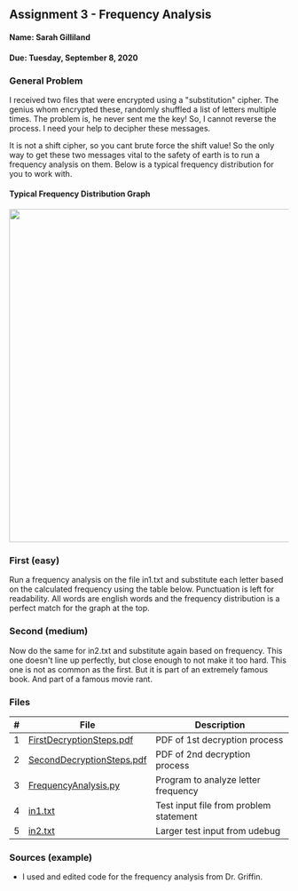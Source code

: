 
## Assignment 3 - Frequency Analysis
#### Name: Sarah Gilliland
#### Due: Tuesday, September 8, 2020

### General Problem
I received two files that were encrypted using a "substitution" cipher. The genius whom encrypted these, randomly shuffled a list of letters multiple times. The problem is, he never sent me the key! So, I cannot reverse the process. I need your help to decipher these messages.

It is not a shift cipher, so you cant brute force the shift value! So the only way to get these two messages vital to the safety of earth is to run a frequency analysis on them. Below is a typical frequency distribution for you to work with.

#### Typical Frequency Distribution Graph
<a href="https://cs.msutexas.edu/~griffin/zcloud/zcloud-files/frequency_4663_2020.jpg"><img src="https://cs.msutexas.edu/~griffin/zcloud/zcloud-files/frequency_4663_2020.jpg" width="600"></a>

### First (easy)
Run a frequency analysis on the file in1.txt and substitute each letter based on the calculated frequency using the table below. Punctuation is left for readability. All words are english words and the frequency distribution is a perfect match for the graph at the top.

### Second (medium)
Now do the same for in2.txt and substitute again based on frequency. This one doesn't line up perfectly, but close enough to not make it too hard. This one is not as common as the first. But it is part of an extremely famous book. And part of a famous movie rant.


### Files

|   #   | File                       | Description                                                |
| :---: | -------------------------- | ---------------------------------------------------------- |
|   1   | [FirstDecryptionSteps.pdf](https://github.com/sgilliland/4663-Cryptography-Gilliland/blob/master/Assignments/A03/FirstDecryptionSteps.pdf)     | PDF of 1st decryption process  |
|   2   | [SecondDecryptionSteps.pdf](https://github.com/sgilliland/4663-Cryptography-Gilliland/blob/master/Assignments/A03/SecondDecryptionSteps.pdf)     | PDF of 2nd decryption process  |
|   3   | [FrequencyAnalysis.py](https://github.com/sgilliland/4663-Cryptography-Gilliland/blob/master/Assignments/A03/FrequencyAnalysis.py)     | Program to analyze letter frequency   | 
|   4   | [in1.txt](https://github.com/sgilliland/4663-Cryptography-Gilliland/blob/master/Assignments/A03/in1.txt)               | Test input file from problem statement                 |
|   5   | [in2.txt](https://github.com/sgilliland/4663-Cryptography-Gilliland/blob/master/Assignments/A03/in2.txt)               | Larger test input from udebug                          |


### Sources (example)
- I used and edited code for the frequency analysis from Dr. Griffin.
